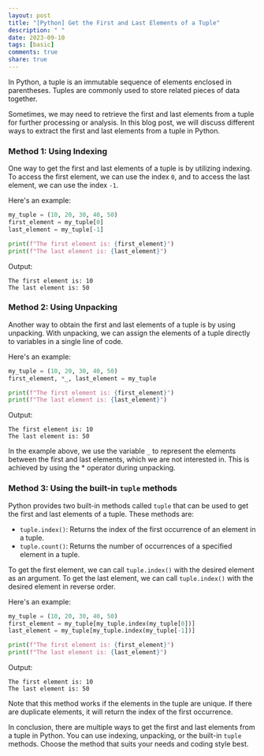 ```yaml
---
layout: post
title: "[Python] Get the First and Last Elements of a Tuple"
description: " "
date: 2023-09-10
tags: [basic]
comments: true
share: true
---
```


In Python, a tuple is an immutable sequence of elements enclosed in parentheses. Tuples are commonly used to store related pieces of data together. 

Sometimes, we may need to retrieve the first and last elements from a tuple for further processing or analysis. In this blog post, we will discuss different ways to extract the first and last elements from a tuple in Python.

### Method 1: Using Indexing

One way to get the first and last elements of a tuple is by utilizing indexing. To access the first element, we can use the index `0`, and to access the last element, we can use the index `-1`.

Here's an example:

```python
my_tuple = (10, 20, 30, 40, 50)
first_element = my_tuple[0]
last_element = my_tuple[-1]

print(f"The first element is: {first_element}")
print(f"The last element is: {last_element}")
```

Output:

```
The first element is: 10
The last element is: 50
```

### Method 2: Using Unpacking

Another way to obtain the first and last elements of a tuple is by using unpacking. With unpacking, we can assign the elements of a tuple directly to variables in a single line of code.

Here's an example:

```python
my_tuple = (10, 20, 30, 40, 50)
first_element, *_, last_element = my_tuple

print(f"The first element is: {first_element}")
print(f"The last element is: {last_element}")
```

Output:

```
The first element is: 10
The last element is: 50
```

In the example above, we use the variable `_` to represent the elements between the first and last elements, which we are not interested in. This is achieved by using the * operator during unpacking.

### Method 3: Using the built-in `tuple` methods

Python provides two built-in methods called `tuple` that can be used to get the first and last elements of a tuple. These methods are:

- `tuple.index()`: Returns the index of the first occurrence of an element in a tuple.
- `tuple.count()`: Returns the number of occurrences of a specified element in a tuple.

To get the first element, we can call `tuple.index()` with the desired element as an argument. To get the last element, we can call `tuple.index()` with the desired element in reverse order.

Here's an example:

```python
my_tuple = (10, 20, 30, 40, 50)
first_element = my_tuple[my_tuple.index(my_tuple[0])]
last_element = my_tuple[my_tuple.index(my_tuple[-1])]

print(f"The first element is: {first_element}")
print(f"The last element is: {last_element}")
```

Output:

```
The first element is: 10
The last element is: 50
```

Note that this method works if the elements in the tuple are unique. If there are duplicate elements, it will return the index of the first occurrence.

In conclusion, there are multiple ways to get the first and last elements from a tuple in Python. You can use indexing, unpacking, or the built-in `tuple` methods. Choose the method that suits your needs and coding style best.